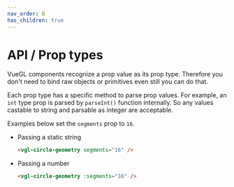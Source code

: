 ```yaml
---
nav_order: B
has_children: true
---
```


# API / Prop types
VueGL components recognize a prop value as its prop type. Therefore you don't need
to bind raw objects or primitives even still you can do that.

Each prop type has a specific method to parse prop values. For example, an `int`
type prop is parsed by `parseInt()` function internally. So any values castable to
string and parsable as integer are acceptable.

Examples below set the `segments` prop to `16`.

* Passing a static string

  ```html
  <vgl-circle-geometry segments="16" />
  ```

* Passing a number

  ```html
  <vgl-circle-geometry :segments="16" />
  ```
